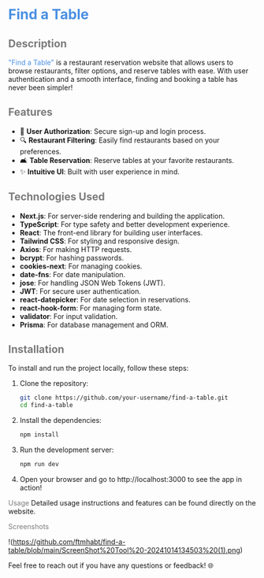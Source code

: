 # <span style="color: #4A90E2;">Find a Table</span>

## <span style="color: #7B7B7B;">Description</span>
<span style="color: #4A90E2;">"Find a Table"</span> is a restaurant reservation website that allows users to browse restaurants, filter options, and reserve tables with ease. With user authentication and a smooth interface, finding and booking a table has never been simpler!

## <span style="color: #7B7B7B;">Features</span>
- 🌟 **User Authorization**: Secure sign-up and login process.
- 🔍 **Restaurant Filtering**: Easily find restaurants based on your preferences.
- 🛋️ **Table Reservation**: Reserve tables at your favorite restaurants.
- ✨ **Intuitive UI**: Built with user experience in mind.

## <span style="color: #7B7B7B;">Technologies Used</span>
- **Next.js**: For server-side rendering and building the application.
- **TypeScript**: For type safety and better development experience.
- **React**: The front-end library for building user interfaces.
- **Tailwind CSS**: For styling and responsive design.
- **Axios**: For making HTTP requests.
- **bcrypt**: For hashing passwords.
- **cookies-next**: For managing cookies.
- **date-fns**: For date manipulation.
- **jose**: For handling JSON Web Tokens (JWT).
- **JWT**: For secure user authentication.
- **react-datepicker**: For date selection in reservations.
- **react-hook-form**: For managing form state.
- **validator**: For input validation.
- **Prisma**: For database management and ORM.

## <span style="color: #7B7B7B;">Installation</span>
To install and run the project locally, follow these steps:

1. Clone the repository:
   ```bash
   git clone https://github.com/your-username/find-a-table.git
   cd find-a-table

2. Install the dependencies:

   ```bash
   npm install

3. Run the development server:

   ```bash
   npm run dev

4. Open your browser and go to http://localhost:3000 to see the app in action!

<span style="color: #7B7B7B;">Usage</span>
Detailed usage instructions and features can be found directly on the website.

<span style="color: #7B7B7B;">Screenshots</span>

!(https://github.com/ftmhabt/find-a-table/blob/main/ScreenShot%20Tool%20-20241014134503%20(1).png)

Feel free to reach out if you have any questions or feedback! 🌐

